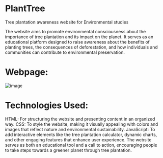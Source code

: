 # PlantTree
Tree plantation awareness website for Environmental studies

The website aims to promote environmental consciousness about the importance of tree plantation and its impact on the planet. It serves as an educational platform designed to raise awareness about the benefits of planting trees, the consequences of deforestation, and how individuals and communities can contribute to environmental preservation.

# Webpage:

![image](https://github.com/user-attachments/assets/99224cc7-c47d-4ec6-a1fb-b6afb8d35d71)



# Technologies Used:
HTML: For structuring the website and presenting content in an organized way.
CSS: To style the website, making it visually appealing with colors and images that reflect nature and environmental sustainability.
JavaScript: To add interactive elements like the tree plantation calculator, dynamic charts, and other engaging features that enhance user experience.
The website serves as both an educational tool and a call to action, encouraging people to take steps towards a greener planet through tree plantation.
